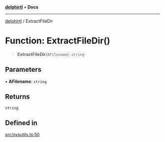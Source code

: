 [**delphirtl**](../README.md) • **Docs**

***

[delphirtl](../globals.md) / ExtractFileDir

# Function: ExtractFileDir()

> **ExtractFileDir**(`AFilename`): `string`

## Parameters

• **AFilename**: `string`

## Returns

`string`

## Defined in

[src/sysutils.ts:50](https://github.com/chuacw/delphirtl/blob/88492fbb2ae6ff649ca664adf641bd7af7998170/src/sysutils.ts#L50)
